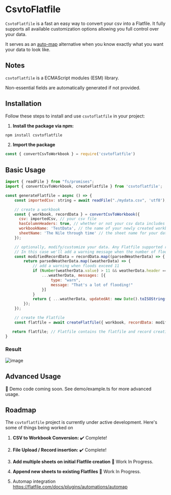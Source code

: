 # CsvtoFlatfile

`CsvtoFlatfile` is a fast an easy way to convert your csv into a Flatfile. It fully supports all available customization options allowing you full control over your data.

It serves as an [auto-map](https://flatfile.com/docs/plugins/automations/automap) alternative when you know exactly what you want your data to look like.

## Notes
`csvtoflatfile` is a ECMAScript modules (ESM) library.

 Non-essential fields are automatically generated if not provided.

## Installation

Follow these steps to install and use `csvtoflatfile` in your project:

1. **Install the package via npm:**

```bash
npm install csvtoflatfile
```

2. **Import the package**

```javascript
const { convertCsvToWorkbook } = require('csvtoflatfile')
```

## Basic Usage

```javascript
import { readFile } from "fs/promises";
import { convertCsvToWorkbook, createFlatfile } from 'csvtoflatfile';

const generateFlatfile = async () => {
    const importedCsv: string = await readFile("./mydata.csv", 'utf8');

    // create a workbook
    const { workbook, recordData } = convertCsvToWorkbook({
      csv: importedCsv, // your csv file
      hasColumnHeaders: true, // whether or not your csv data includes headers
      workbookName: 'TestData', // the name of your newly created workbook
      sheetName: 'The Nile through time' // the sheet name for your data
    });

    // optionally, modify/customize your data. Any Flatfile supported record keys are supported.
    // In this case we'll add a warning message when the number of floods exceeds 11.
    const modifiedRecordData = recordData.map((parsedWeatherData) => {
        return parsedWeatherData.map((weatherData) => {
            // add a warning when floods exceed 11
            if (Number(weatherData.value) > 11 && weatherData.header === 'Flood') return {
                ...weatherData, messages: [{
                    type: "warn",
                    message: "That's a lot of flooding!"
                }]
            }
            return { ...weatherData, updatedAt: new Date().toISOString() }; // you can also insert custom record data fields here that will be inserted into the flatile!
        });
    });

    // create the Flatfile
    const flatfile = await createFlatfile({ workbook, recordData: modifiedRecordData, flatfileApiKey: process.env.yourKey });

   return flatfile; // Flatfile contains the flatfile and record creation response
}
```

### Result 

![image](https://github.com/BrycePearce/CsvToFlatfile/assets/16729071/9d7a62ef-33b9-4795-8b96-6a9a7fdca50b)


## Advanced Usage

🚧 Demo code coming soon. See demo/example.ts for more advanced usage.

## Roadmap

The `csvtoflatfile` project is currently under active development. Here's some of things being worked on

1. **CSV to Workbook Conversion:** ✔️ Complete!

2. **File Upload / Record insertion:** ✔️ Complete!

3. **Add multiple sheets on initial Flatfile creation** 🚧 Work In Progress.

4. **Append new sheets to existing Flatfiles** 🚧 Work In Progress.

5. Automap integration https://flatfile.com/docs/plugins/automations/automap
